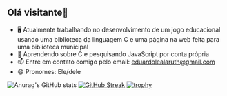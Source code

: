 ## Olá visitante👋
- 🖥️ Atualmente trabalhando no desenvolvimento de um jogo educacional usando uma biblioteca da linguagem C e uma página na web feita para uma biblioteca municipal
- 🌱 Aprendendo sobre C e pesquisando JavaScript por conta própria
- 📫 Entre em contato comigo pelo email: eduardolealaruth@gmail.com
- 😄 Pronomes: Ele/dele

![Anurag's GitHub stats](https://github-readme-stats.vercel.app/api?username=EduLeal&show_icons=true&theme=transparent)
[![GitHub Streak](https://github-readme-streak-stats.herokuapp.com/?user=EduLeal)](https://git.io/streak-stats)
[![trophy](https://github-profile-trophy.vercel.app/?username=EduLeal)](https://github.com/ryo-ma/github-profile-trophy)



<!--
**EduLeal/EduLeal** is a ✨ _special_ ✨ repository because its `README.md` (this file) appears on your GitHub profile.

Here are some ideas to get you started:

- 🔭 I’m currently working on ...
- 🌱 I’m currently learning ...
- 👯 I’m looking to collaborate on ...
- 🤔 I’m looking for help with ...
- 💬 Ask me about ...
- 📫 How to reach me: ...
- 😄 Pronouns: ...
- ⚡ Fun fact: ...
-->
